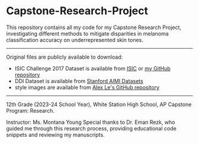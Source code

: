 # Capstone-Research-Project

This repository contains all my code for my Capstone Research Project, investigating different methods to mitigate disparities in melanoma classification accuracy on underrepresented skin tones.

---

Original files are publicly available to download:
- ISIC Challenge 2017 Dataset is available from [ISIC](https://challenge.isic-archive.com/data/#2017) or [my GitHub repository](https://github.com/88Mangos/ISIC-Challenge-2017-Dataset)
- DDI Dataset is available from [Stanford AIMI Datasets](https://stanfordaimi.azurewebsites.net/datasets/35866158-8196-48d8-87bf-50dca81df965)
- style images are available from [Alex Le's GitHub repository](https://github.com/AlexKaiLe/Debiasing-Melanoma-Images)

---
12th Grade (2023-24 School Year), White Station High School, AP Capstone Program: Research.

Instructor: Ms. Montana Young
Special thanks to Dr. Eman Rezk, who guided me through this research process, providing educational code snippets and reviewing my manuscripts.